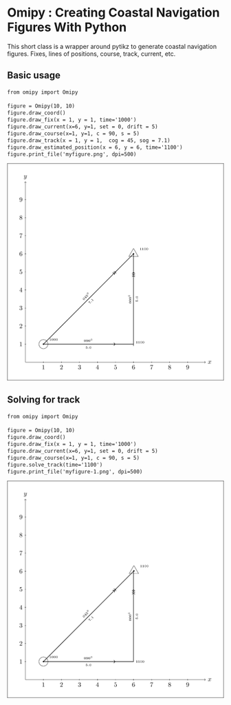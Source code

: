 # Omipy : Creating Coastal Navigation Figures With Python
This short class is a wrapper around pytikz to generate coastal navigation figures. Fixes, lines of positions, course, track, current, etc. 

## Basic usage
```
from omipy import Omipy

figure = Omipy(10, 10)
figure.draw_coord()
figure.draw_fix(x = 1, y = 1, time='1000')
figure.draw_current(x=6, y=1, set = 0, drift = 5)
figure.draw_course(x=1, y=1, c = 90, s = 5)
figure.draw_track(x = 1, y = 1,  cog = 45, sog = 7.1)
figure.draw_estimated_position(x = 6, y = 6, time='1100')
figure.print_file('myfigure.png', dpi=500)
```
![](myfigure.png)

## Solving for track
```
from omipy import Omipy

figure = Omipy(10, 10)
figure.draw_coord()
figure.draw_fix(x = 1, y = 1, time='1000')
figure.draw_current(x=6, y=1, set = 0, drift = 5)
figure.draw_course(x=1, y=1, c = 90, s = 5)
figure.solve_track(time='1100')
figure.print_file('myfigure-1.png', dpi=500)
```
![](myfigure-1.png)
